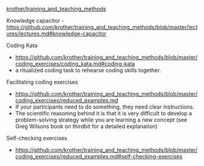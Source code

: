 [krother/training_and_teaching_methods](https://github.com/krother/training_and_teaching_methods)

Knowledge capacitor - https://github.com/krother/training_and_teaching_methods/blob/master/lectures/lectures.md#knowledge-capacitor

Coding Kata 
- https://github.com/krother/training_and_teaching_methods/blob/master/coding_exercises/coding_kata.md#coding-kata
- a ritualized coding task to rehearse coding skills together.

Facilitating coding exercises
- https://github.com/krother/training_and_teaching_methods/blob/master/coding_exercises/reduced_examples.md
- If your participants need to do something, they need clear instructions.
- The scientific reasoning behind it is that it is very difficult to develop a problem-solving strategy while you are learning a new concept (see Greg Wilsons book on thirdbit for a detailed explanation)

Self-checking exercises
- https://github.com/krother/training_and_teaching_methods/blob/master/coding_exercises/reduced_examples.md#self-checking-exercises
